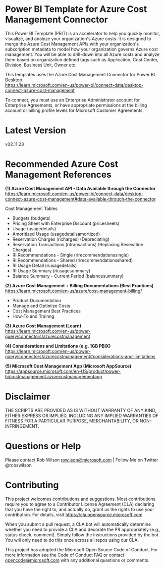 # Power BI Template for Azure Cost Management Connector
This Power BI Template (PBIT) is an accelerator to help you quickly monitor, visualize, and analyze your organization's Azure costs. It is designed to merge the Azure Cost Management APIs with your organization's subscription metadata to model how your organization governs Azure cost management. You will be able to drill-down into all Azure costs and analyze them based on organization defined tags such as Application, Cost Center, Division, Business Unit, Owner etc.

This templates uses the Azure Cost Management Connector for Power BI Desktop<br>
https://learn.microsoft.com/en-us/power-bi/connect-data/desktop-connect-azure-cost-management

To connect, you must use an Enterprise Administrator account for Enterprise Agreements, or have appropriate permissions at the billing account or billing profile levels for Microsoft Customer Agreements.

# Latest Version
v02.11.23

# Recommended Azure Cost Management References 

<strong>(1) Azure Cost Management API - Data Available through the Connector</strong><br>
https://learn.microsoft.com/en-us/power-bi/connect-data/desktop-connect-azure-cost-management#data-available-through-the-connector

Cost Management Tables
- Budgets (budgets)
- Pricing Sheet with Enterprise Discount (pricesheets)
- Usage (usagedetails)
- Amoritized Usage (usagedetailsamortized)
- Reservation Charges (richarges) (Depreciating)
- Reservation Transactions (ritransactions) (Replacing Resevation Charges)
- RI Recommendations - Single (rirecommendationssingle)
- RI Recommendations - Shared (rirecommendationsshared)
- RI Usage Detail (riusagedetails)
- RI Usage Summary (riusagesummary)
- Balance Summary - Current Period (balancesummary)

<strong>(2) Azure Cost Management + Billing Documentations (Best Practices)</strong><br>
https://learn.microsoft.com/en-us/azure/cost-management-billing/

- Product Documentation
- Manage and Optimize Costs
- Cost Management Best Practices
- How-To and Trainng

<strong>(3) Azure Cost Management (Learn)</strong><br>
https://learn.microsoft.com/en-us/power-query/connectors/azurecostmanagement

<strong>(4) Considerations and Limitations (e.g. 1GB PBIX)</strong><br>
https://learn.microsoft.com/en-us/power-query/connectors/azurecostmanagement#considerations-and-limitations

<strong>(5) Microsoft Cost Management App (Microsoft AppSource)</strong><br>
https://appsource.microsoft.com/en-US/product/power-bi/costmanagement.azurecostmanagementapp

# Disclaimer
THE SCRIPTS ARE PROVIDED AS IS WITHOUT WARRANTY OF ANY KIND, EITHER EXPRESS OR IMPLIED, INCLUDING ANY IMPLIED WARRANTIES OF FITNESS FOR A PARTICULAR PURPOSE, MERCHANTABILITY, OR NON-INFRINGEMENT.

# Questions or Help 
Please contact Rob Wilson rowilson@microsoft.com | Follow Me on Twitter @robswilson

# Contributing
This project welcomes contributions and suggestions. Most contributions require you to agree to a Contributor License Agreement (CLA) declaring that you have the right to, and actually do, grant us the rights to use your contribution. For details, visit https://cla.opensource.microsoft.com.

When you submit a pull request, a CLA bot will automatically determine whether you need to provide a CLA and decorate the PR appropriately (e.g., status check, comment). Simply follow the instructions provided by the bot. You will only need to do this once across all repos using our CLA.

This project has adopted the Microsoft Open Source Code of Conduct. For more information see the Code of Conduct FAQ or contact opencode@microsoft.com with any additional questions or comments.
